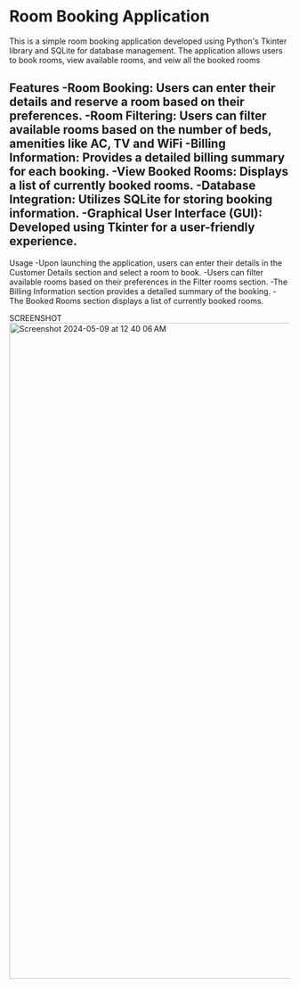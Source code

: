 # Room Booking Application
This is a simple room booking application developed using Python's Tkinter library and SQLite for database management. The application allows users to book rooms, view available rooms, and veiw all the booked rooms

Features
-Room Booking: Users can enter their details and reserve a room based on their preferences.
-Room Filtering: Users can filter available rooms based on the number of beds, amenities like AC, TV and WiFi
-Billing Information: Provides a detailed billing summary for each booking.
-View Booked Rooms: Displays a list of currently booked rooms.
-Database Integration: Utilizes SQLite for storing booking information.
-Graphical User Interface (GUI): Developed using Tkinter for a user-friendly experience.
-    

Usage
-Upon launching the application, users can enter their details in the Customer Details section and select a room to book.
-Users can filter available rooms based on their preferences in the Filter rooms section.
-The Billing Information section provides a detailed summary of the booking.
-The Booked Rooms section displays a list of currently booked rooms.

SCREENSHOT
<img width="1177" alt="Screenshot 2024-05-09 at 12 40 06 AM" src="https://github.com/nghn0/Hotel-room-booking/assets/165420374/6b258781-190b-4c02-82da-5f4dfbc5ec52">

